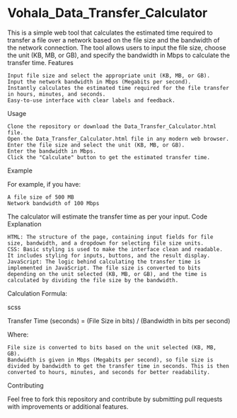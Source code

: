 # Vohala_Data_Transfer_Calculator


This is a simple web tool that calculates the estimated time required to transfer a file over a network based on the file size and the bandwidth of the network connection. The tool allows users to input the file size, choose the unit (KB, MB, or GB), and specify the bandwidth in Mbps to calculate the transfer time.
Features

    Input file size and select the appropriate unit (KB, MB, or GB).
    Input the network bandwidth in Mbps (Megabits per second).
    Instantly calculates the estimated time required for the file transfer in hours, minutes, and seconds.
    Easy-to-use interface with clear labels and feedback.

Usage

    Clone the repository or download the Data_Transfer_Calculator.html file.
    Open the Data_Transfer_Calculator.html file in any modern web browser.
    Enter the file size and select the unit (KB, MB, or GB).
    Enter the bandwidth in Mbps.
    Click the "Calculate" button to get the estimated transfer time.

Example

For example, if you have:

    A file size of 500 MB
    Network bandwidth of 100 Mbps

The calculator will estimate the transfer time as per your input.
Code Explanation

    HTML: The structure of the page, containing input fields for file size, bandwidth, and a dropdown for selecting file size units.
    CSS: Basic styling is used to make the interface clean and readable. It includes styling for inputs, buttons, and the result display.
    JavaScript: The logic behind calculating the transfer time is implemented in JavaScript. The file size is converted to bits depending on the unit selected (KB, MB, or GB), and the time is calculated by dividing the file size by the bandwidth.

Calculation Formula:

scss

Transfer Time (seconds) = (File Size in bits) / (Bandwidth in bits per second)

Where:

    File size is converted to bits based on the unit selected (KB, MB, GB).
    Bandwidth is given in Mbps (Megabits per second), so file size is divided by bandwidth to get the transfer time in seconds. This is then converted to hours, minutes, and seconds for better readability.

Contributing

Feel free to fork this repository and contribute by submitting pull requests with improvements or additional features.
